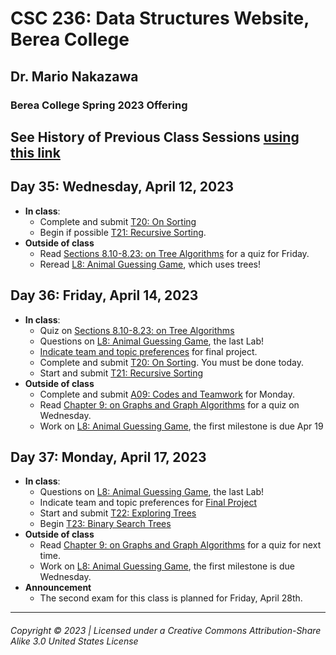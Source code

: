 # CSC 236: Data Structures Website, Berea College
## Dr. Mario Nakazawa
### Berea College Spring 2023 Offering

## See History of Previous Class Sessions [using this link](index-S23.md)

## Day 35: Wednesday, April 12, 2023
  - **In class**:
    - Complete and submit [T20: On Sorting](https://docs.google.com/document/d/1bUGZJNs8ARo3GyLqhumF-bL6slKTrzlZmAVF5RScjAI)
    - Begin if possible [T21: Recursive Sorting](https://docs.google.com/document/d/1Zvcu_nvpkPZfn4wDhPEM7ub96dj7vb0LB9lIly3DjZs).
  - **Outside of class**
    - Read [Sections 8.10-8.23: on Tree Algorithms](https://runestone.academy/runestone/assignments/doAssignment?assignment_id=126103) for a quiz for Friday.
    - Reread [L8: Animal Guessing Game](https://docs.google.com/document/d/1XPW8xzA_NR4tOI7GwU6qY4QsbbjM3-om-dzReqiLHR0), which uses trees!

## Day 36: Friday, April 14, 2023
  - **In class**:
    - Quiz on [Sections 8.10-8.23: on Tree Algorithms](https://runestone.academy/runestone/assignments/doAssignment?assignment_id=126103)
    - Questions on [L8: Animal Guessing Game](https://docs.google.com/document/d/1XPW8xzA_NR4tOI7GwU6qY4QsbbjM3-om-dzReqiLHR0), the last Lab!
    - [Indicate team and topic preferences](https://docs.google.com/forms/d/e/1FAIpQLScQSUBahMO1JYDpRTVqUOE7UWu8JoITy1zO18AfroGyWLQb7g/viewform) for final project.
    - Complete and submit [T20: On Sorting](https://docs.google.com/document/d/1bUGZJNs8ARo3GyLqhumF-bL6slKTrzlZmAVF5RScjAI). You must be done today.
    - Start and submit [T21: Recursive Sorting](https://docs.google.com/document/d/1Zvcu_nvpkPZfn4wDhPEM7ub96dj7vb0LB9lIly3DjZs)
  - **Outside of class**
    - Complete and submit [A09: Codes and Teamwork](https://docs.google.com/document/d/1scfkIjI15XaE1W9O_lWpPv6ow0RdXd6Ue8UGGNuwULI) for Monday.
    - Read [Chapter 9: on Graphs and Graph Algorithms](https://runestone.academy/runestone/assignments/doAssignment?assignment_id=126104) for a quiz on Wednesday.
    - Work on [L8: Animal Guessing Game](https://docs.google.com/document/d/1XPW8xzA_NR4tOI7GwU6qY4QsbbjM3-om-dzReqiLHR0), the first milestone is due Apr 19

## Day 37: Monday, April 17, 2023
  - **In class**:
    - Questions on [L8: Animal Guessing Game](https://docs.google.com/document/d/1XPW8xzA_NR4tOI7GwU6qY4QsbbjM3-om-dzReqiLHR0), the last Lab!
    - Indicate team and topic preferences for [Final Project](https://docs.google.com/document/d/15JyajlDZ2-LW9KPa-DKm5LZSXBN10lFX6OzK4ryG4uA)
    - Start and submit [T22: Exploring Trees](https://docs.google.com/document/d/1t0mL8FmPE1f4IfV03tyQcT1FPfdepX37KHRBftUxSh0)
    - Begin [T23: Binary Search Trees](https://docs.google.com/document/d/1YUYAn-6t1TLIE_pNS94MvAU7InyuF6E6N-iDuRoYk1Y)
- **Outside of class**
    - Read [Chapter 9: on Graphs and Graph Algorithms](https://runestone.academy/runestone/assignments/doAssignment?assignment_id=126104) for a quiz for next time.
    - Work on [L8: Animal Guessing Game](https://docs.google.com/document/d/1XPW8xzA_NR4tOI7GwU6qY4QsbbjM3-om-dzReqiLHR0), the first milestone is due Wednesday. 
- **Announcement**
  - The second exam for this class is planned for Friday, April 28th.

---
###### Copyright © 2023 | Licensed under a Creative Commons Attribution-Share Alike 3.0 United States License
